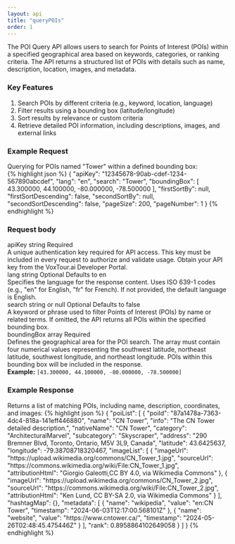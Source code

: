 ```yaml
---
layout: api
title: "queryPOIs"
order: 1
---
```


<div>The POI Query API allows users to search for Points of Interest (POIs) within a specified geographical area based on keywords, categories, or ranking criteria. The API returns a structured list of POIs with details such as name, description, location, images, and metadata.</div>
<h3>Key Features</h3>
<ol>
<li>Search POIs by different criteria (e.g., keyword, location, language)</li>
<li>Filter results using a bounding box (latitude/longitude)</li>
<li>Sort results by relevance or custom criteria</li>
<li>Retrieve detailed POI information, including descriptions, images, and external links</li>
</ol>
<h3>Example Request</h3>
<div>Querying for POIs named "Tower" within a defined bounding box:</div>
{% highlight json %}
{
   "apiKey": "12345678-90ab-cdef-1234-567890abcdef",
   "lang": "en",
   "search": "Tower",
   "boundingBox": [
       43.300000,
       44.100000,
       -80.000000,
       -78.500000
   ],
   "firstSortBy": null,
   "firstSortDescending": false,
   "secondSortBy": null,
   "secondSortDescending": false,
   "pageSize": 200,
   "pageNumber": 1
}
{% endhighlight %}
<h3>Request body</h3>
<div class="request-vars">
    <span class="request-var-name">apiKey</span> 
    <span class="request-var-type">string</span> 
    <span class="request-var-required">Required</span>
</div>
<div class="request-vars-description">A unique authentication key required for API access. This key must be included in every request to authorize and validate usage. Obtain your API key from the VoxTour.ai Developer Portal.</div>
<div class="request-vars">
    <span class="request-var-name">lang</span> 
    <span class="request-var-type">string</span> 
    <span class="request-var-optional">Optional</span>
    <span class="request-var-defaults">Defaults to en</span>
</div>
<div class="request-vars-description">
    Specifies the language for the response content. Uses ISO 639-1 codes (e.g., "en" for English, "fr" for French). If not provided, the default language is English.
</div>
<div class="request-vars">
    <span class="request-var-name">search</span> 
    <span class="request-var-type">string or null</span> 
    <span class="request-var-optional">Optional</span>
    <span class="request-var-defaults">Defaults to false</span>
</div>
<div class="request-vars-description">
    A keyword or phrase used to filter Points of Interest (POIs) by name or related terms. If omitted, the API returns all POIs within the specified bounding box.
</div>
<div class="request-vars">
    <span class="request-var-name">boundingBox</span> 
    <span class="request-var-type">array</span> 
    <span class="request-var-required">Required</span>
</div>
<div class="request-vars-description">
    Defines the geographical area for the POI search. The array must contain four numerical values representing the southwest latitude, northeast latitude, southwest longitude, and northeast longitude. POIs within this bounding box will be included in the response.
    <br><strong>Example:</strong> <code>[43.300000, 44.100000, -80.000000, -78.500000]</code>
</div>

<h3>Example Response</h3>
Returns a list of matching POIs, including name, description, coordinates, and images:
{% highlight json %}
{
    "poiList": [
    {
    "poiId": "87a1478a-7363-4dc4-818a-141eff446880",
    "name": "CN Tower",
    "info": "The CN Tower detailed description.",
    "nativeName": "CN Tower",
    "category": "ArchitecturalMarvel",
    "subcategory": "Skyscraper",
    "address": "290 Bremner Blvd, Toronto, Ontario, M5V 3L9, Canada",
    "latitude": 43.6425637,
    "longitude": -79.38708718320467,
    "imageList": [
        {
            "imageUrl": "https://upload.wikimedia.org/commons/CN_Tower_1.jpg",
            "sourceUrl": "https://commons.wikimedia.org/wiki/File:CN_Tower_1.jpg",
            "attributionHtml": "Giorgio Galeotti,CC BY 4.0, via Wikimedia Commons"
        },
        {
            "imageUrl": "https://upload.wikimedia.org/commons/CN_Tower_2.jpg",
            "sourceUrl": "https://commons.wikimedia.org/wiki/File:CN_Tower_2.jpg",
            "attributionHtml": "Ken Lund, CC BY-SA 2.0, via Wikimedia Commons"
        }
    ],
    "hashtagMap": {},
    "metadata": [
        {
        "name": "wikipedia",
        "value": "en:CN Tower",
        "timestamp": "2024-06-03T12:17:00.568101Z"
        },
        {
        "name": "website",
        "value": "https://www.cntower.ca/",
        "timestamp": "2024-05-26T02:48:45.475446Z"
        }
        ],
        "rank": 0.8958864102649058
        }
    ]
}
{% endhighlight %}